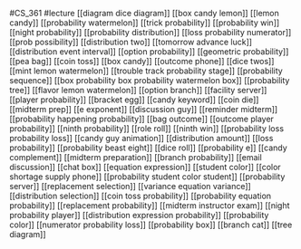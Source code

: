 #CS_361
#lecture
[[diagram dice diagram]]
[[box candy lemon]]
[[lemon candy]]
[[probability watermelon]]
[[trick probability]]
[[probability win]]
[[night probability]]
[[probability distribution]]
[[loss probability numerator]]
[[prob possibility]]
[[distribution two]]
[[tomorrow advance luck]]
[[distribution event interval]]
[[option probability]]
[[geometric probability]]
[[pea bag]]
[[coin toss]]
[[box candy]]
[[outcome phone]]
[[dice twos]]
[[mint lemon watermelon]]
[[trouble track probability stage]]
[[probability sequence]]
[[box probability box probability watermelon box]]
[[probability tree]]
[[flavor lemon watermelon]]
[[option branch]]
[[facility server]]
[[player probability]]
[[bracket egg]]
[[candy keyword]]
[[coin die]]
[[midterm prep]]
[[e exponent]]
[[discussion guy]]
[[reminder midterm]]
[[probability happening probability]]
[[bag outcome]]
[[outcome player probability]]
[[ninth probability]]
[[role roll]]
[[ninth win]]
[[probability loss probability loss]]
[[candy guy animation]]
[[distribution amount]]
[[loss probability]]
[[probability beast eight]]
[[dice roll]]
[[probability e]]
[[candy complement]]
[[midterm preparation]]
[[branch probability]]
[[email discussion]]
[[chat box]]
[[equation expression]]
[[student color]]
[[color shortage supply phone]]
[[probability student color student]]
[[probability server]]
[[replacement selection]]
[[variance equation variance]]
[[distribution selection]]
[[coin toss probability]]
[[probability equation probability]]
[[replacement probability]]
[[midterm instructor exam]]
[[night probability player]]
[[distribution expression probability]]
[[probability color]]
[[numerator probability loss]]
[[probability box]]
[[branch cat]]
[[tree diagram]]
